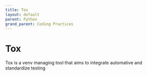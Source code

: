 ```yaml
---
title: Tox
layout: default
parent: Python 
grand_parent: Coding Practices
---
```

# Tox 

Tox is a venv managing tool that aims to integrate automative and standardize testing  